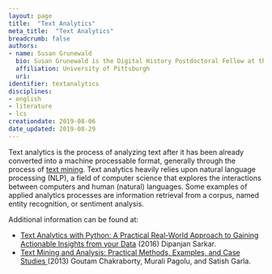 ```yaml
---
layout: page
title:  "Text Analytics"
meta_title:  "Text Analytics"
breadcrumb: false
authors:
- name: Susan Grunewald
  bio: Susan Grunewald is the Digital History Postdoctoral Fellow at the University of Pittsburgh’s World History Center. She received her PhD from Carnegie Mellon University, where she was a two-time A.W. Mellon Fellow in Digital Humanities. Her research focuses on Soviet history, particularly German prisoners of war in the USSR during and after the Second World War.
  affiliation: University of Pittsburgh
  uri:
identifier: textanalytics
disciplines:
- english
- literature
- lcs
creationdate: 2019-08-06
date_updated: 2019-08-29
---
```


Text analytics is the process of analyzing text after it has been already converted into a machine processable format, generally through the process of [text mining](#topic_textmining). Text analytics heavily relies upon natural language processing (NLP), a field of computer science that explores the interactions between computers and human (natural) languages. Some examples of applied analytics processes are information retrieval from a corpus, named entity recognition, or sentiment analysis.

Additional information can be found at:
 -  [Text Analytics with Python: A Practical Real-World Approach to Gaining Actionable Insights from your Data](https://books.google.com/books?id=IimgDQAAQBAJ&printsec=frontcover&dq=text+mining&hl=en&sa=X&ved=0ahUKEwj_1dr0xOzjAhXEg-AKHSIvAuUQ6AEIPjAD#v=onepage&q=text%20mining&f=false) (2016) Dipanjan Sarkar.
 -  [Text Mining and Analysis: Practical Methods, Examples, and Case Studies ](https://books.google.com/books?id=SUKDAgAAQBAJ&printsec=frontcover&dq=text+analytics&hl=en&sa=X&ved=0ahUKEwjDvNOtvu7jAhVImuAKHZxhCCAQ6AEISTAF#v=onepage&q=text%20analytics&f=false) (2013) Goutam Chakraborty, Murali Pagolu, and Satish Garla.
